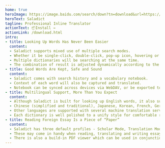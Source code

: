 ```yaml
---
home: true
heroImage: https://image.baidu.com/search/down?tn=download&url=https://wx1.sinaimg.cn/large/6e3591e5gy1gc29virfazj20jg07sgm8.jpg
heroText: Saladict
tagline: Professional Inline Translator
actionText: 📦Install →
actionLink: /download.html
intro:
- title: Looking Up Words Has Never Been Easier
  content:
  - Saladict supports mixed use of multiple search modes.
  - Whether it be single-click, double-click, pop-up icon, hovering or keyboard shortcuts, you name it.
  - Multiple dictionaries will be searching at the same time.
  - The combination of result is adjusted dynamically according to the language and length of the search text and Saladict profile.
- title: Good Words Are Kept, Safe and Sound
  content:
  - Saladict comes with search history and a vocabulary notebook.
  - Context of each word will also be captured and translated.
  - Notebook can be synced across devices via WebDAV, or be exported to other apps for memorization.
- title: Multilingual Support, More Than You Expect
  content:
  - Although Saladict is built for looking up English words, it also supports other languages.
  - Chinese (simplified and traditional), Japanese, Korean, French, German and Spanish are supported with dictionaries.
  - Other languages are supported with several machine translation services.
  - Each dictionary is well polished to a unify style for comfortable reading experience. (You should send love to the author.)
- title: Reading Foreign Essay Is a Piece of “Paper”
  content:
  - Saladict has three default profiles - Scholar Mode, Translation Mode and Sentence Mode.
  - These may come in handy when reading, translating and writing essays in foreign language.
  - There is also a build-in PDF viewer which can be used in conjunction with sidebar-mode standalone search panel.
---
```


<Home />
